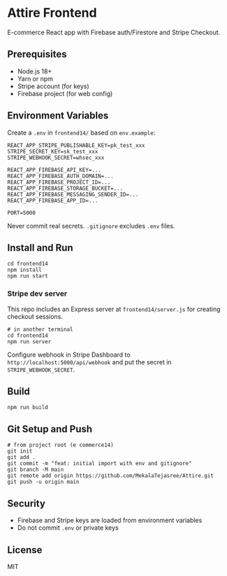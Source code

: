 # Attire Frontend

E-commerce React app with Firebase auth/Firestore and Stripe Checkout.

## Prerequisites

- Node.js 18+
- Yarn or npm
- Stripe account (for keys)
- Firebase project (for web config)

## Environment Variables

Create a `.env` in `frontend14/` based on `env.example`:

```
REACT_APP_STRIPE_PUBLISHABLE_KEY=pk_test_xxx
STRIPE_SECRET_KEY=sk_test_xxx
STRIPE_WEBHOOK_SECRET=whsec_xxx

REACT_APP_FIREBASE_API_KEY=...
REACT_APP_FIREBASE_AUTH_DOMAIN=...
REACT_APP_FIREBASE_PROJECT_ID=...
REACT_APP_FIREBASE_STORAGE_BUCKET=...
REACT_APP_FIREBASE_MESSAGING_SENDER_ID=...
REACT_APP_FIREBASE_APP_ID=...

PORT=5000
```

Never commit real secrets. `.gitignore` excludes `.env` files.

## Install and Run

```
cd frontend14
npm install
npm run start
```

### Stripe dev server

This repo includes an Express server at `frontend14/server.js` for creating checkout sessions.

```
# in another terminal
cd frontend14
npm run server
```

Configure webhook in Stripe Dashboard to `http://localhost:5000/api/webhook` and put the secret in `STRIPE_WEBHOOK_SECRET`.

## Build

```
npm run build
```

## Git Setup and Push

```
# from project root (e commerce14)
git init
git add .
git commit -m "feat: initial import with env and gitignore"
git branch -M main
git remote add origin https://github.com/MekalaTejasree/Attire.git
git push -u origin main
```

## Security

- Firebase and Stripe keys are loaded from environment variables
- Do not commit `.env` or private keys

## License

MIT
